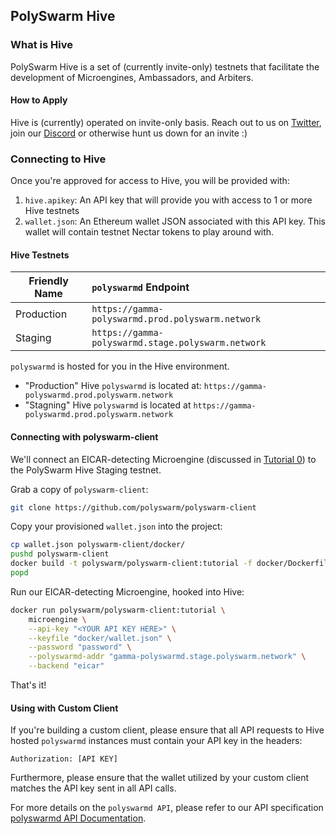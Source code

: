 ## PolySwarm Hive

### What is Hive

PolySwarm Hive is a set of (currently invite-only) testnets that facilitate the development of Microengines, Ambassadors, and Arbiters.

#### How to Apply

Hive is (currently) operated on invite-only basis.
Reach out to us on [Twitter](https://twitter.com/PolySwarm), join our [Discord](https://discord.gg/ntEku44) or otherwise hunt us down for an invite :)

### Connecting to Hive

Once you're approved for access to Hive, you will be provided with:
1. `hive.apikey`: An API key that will provide you with access to 1 or more Hive testnets
1. `wallet.json`: An Ethereum wallet JSON associated with this API key.
This wallet will contain testnet Nectar tokens to play around with.

#### Hive Testnets

| Friendly Name | `polyswarmd` Endpoint                              |
| ------------- | :--------------------------------------------------|
| Production    | `https://gamma-polyswarmd.prod.polyswarm.network`  |
| Staging       | `https://gamma-polyswarmd.stage.polyswarm.network` |

`polyswarmd` is hosted for you in the Hive environment.
* "Production" Hive `polyswarmd` is located at: `https://gamma-polyswarmd.prod.polyswarm.network`
* "Stagning" Hive `polyswarmd` is located at `https://gamma-polyswarmd.prod.polyswarm.network`

#### Connecting with polyswarm-client

We'll connect an EICAR-detecting Microengine (discussed in [Tutorial 0](/Level-0-scratch-to-eicar/)) to the PolySwarm Hive Staging testnet.

Grab a copy of `polyswarm-client`:
```sh
git clone https://github.com/polyswarm/polyswarm-client
```

Copy your provisioned `wallet.json` into the project:
```sh
cp wallet.json polyswarm-client/docker/
pushd polyswarm-client
docker build -t polyswarm/polyswarm-client:tutorial -f docker/Dockerfile .
popd
```

Run our EICAR-detecting Microengine, hooked into Hive:
```sh
docker run polyswarm/polyswarm-client:tutorial \
    microengine \
    --api-key "<YOUR API KEY HERE>" \
    --keyfile "docker/wallet.json" \
    --password "password" \
    --polyswarmd-addr "gamma-polyswarmd.stage.polyswarm.network" \
    --backend "eicar"
```

That's it!


#### Using with Custom Client

If you're building a custom client, please ensure that all API requests to Hive hosted `polyswarmd` instances must contain your API key in the headers:

```
Authorization: [API KEY]
```

Furthermore, please ensure that the wallet utilized by your custom client matches the API key sent in all API calls.

For more details on the `polyswarmd API`, please refer to our API specification [polyswarmd API Documentation](/API-polyswarm/).
